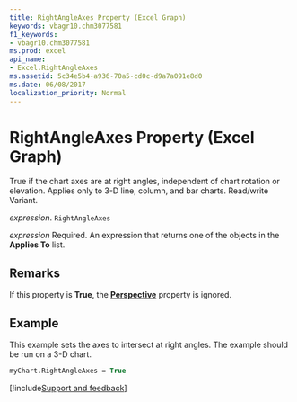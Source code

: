 ```yaml
---
title: RightAngleAxes Property (Excel Graph)
keywords: vbagr10.chm3077581
f1_keywords:
- vbagr10.chm3077581
ms.prod: excel
api_name:
- Excel.RightAngleAxes
ms.assetid: 5c34e5b4-a936-70a5-cd0c-d9a7a091e8d0
ms.date: 06/08/2017
localization_priority: Normal
---
```



# RightAngleAxes Property (Excel Graph)

True if the chart axes are at right angles, independent of chart rotation or elevation. Applies only to 3-D line, column, and bar charts. Read/write Variant.

_expression_. `RightAngleAxes`

 _expression_ Required. An expression that returns one of the objects in the **Applies To** list.


## Remarks

If this property is  **True**, the  **[Perspective](Excel.Perspective.md)** property is ignored.


## Example

This example sets the axes to intersect at right angles. The example should be run on a 3-D chart.


```vb
myChart.RightAngleAxes = True
```

[!include[Support and feedback](~/includes/feedback-boilerplate.md)]